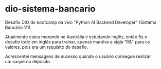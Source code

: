 # dio-sistema-bancario
Desafio DIO do bootcamp da vivo "Python AI Backend Developer" (Sistema Bancário V1)

Atualmente estou morando na Austrália e estudando inglês, então fiz o desafio todo em inglês para treinar, apenas mantive a sigla "R$" para os valores, pois era um requisito do desafio.

Acrescentei mensagens de sucesso quando o usuário consegue realizar um saque ou depósito.

